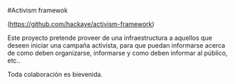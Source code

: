 #Activism framewok

(https://github.com/hackaye/activism-framework)

Este proyecto pretende proveer de una infraestructura a aquellos que deseen 
 iniciar una campaña activista, para que puedan informarse acerca de como deben organizarse, 
 informarse y como deben informar al público, etc..
 
 Toda colaboración es bievenida.
